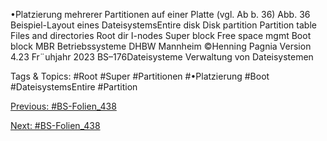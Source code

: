 •Platzierung mehrerer Partitionen auf einer Platte (vgl. Ab b. 36)
Abb. 36 Beispiel-Layout eines DateisystemsEntire disk
Disk partition Partition table
Files and directories Root dir I-nodes Super block Free space mgmt Boot block  MBR
Betriebssysteme DHBW Mannheim ©Henning Pagnia Version 4.23 Fr¨uhjahr 2023 BS–176Dateisysteme Verwaltung von Dateisystemen

   Tags & Topics:
   #Root
   #Super
   #Partitionen
   #•Platzierung
   #Boot
   #DateisystemsEntire
   #Partition

[Previous: #BS-Folien_438](BS-Folien_438.md)

[Next: #BS-Folien_438](BS-Folien_438.md)